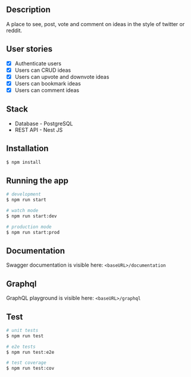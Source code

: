 ## Description

A place to see, post, vote and comment on ideas in the style of twitter or 
reddit.


## User stories

- [x] Authenticate users
- [x] Users can CRUD ideas
- [x] Users can upvote and downvote ideas
- [x] Users can bookmark ideas
- [x] Users can comment ideas

## Stack

- Database - PostgreSQL
- REST API - Nest JS

## Installation

```bash
$ npm install
```

## Running the app

```bash
# development
$ npm run start

# watch mode
$ npm run start:dev

# production mode
$ npm run start:prod
```

## Documentation

Swagger documentation is visible here: `<baseURL>/documentation`

## Graphql

GraphQL playground is visible here: `<baseURL>/graphql`


## Test

```bash
# unit tests
$ npm run test

# e2e tests
$ npm run test:e2e

# test coverage
$ npm run test:cov
```
